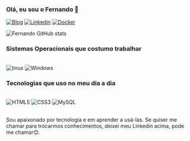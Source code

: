 ### Olá, eu sou o Fernando 🤘 

[![Blog](https://img.shields.io/website?label=blog.servicedeskbrasil.com.br&style=for-the-badge&url=https://blog.servicedeskbrasil.com.br/configurando-autenticacao-oauth-no-gmail-e-g-suite-no-glpi/)](https://blog.servicedeskbrasil.com.br/configurando-autenticacao-oauth-no-gmail-e-g-suite-no-glpi/)
[![Linkedin](https://img.shields.io/badge/LinkedIn-0077B5?style=for-the-badge&logo=linkedin&logoColor=white)](https://www.linkedin.com/in/fernando-dias-da-silva/)
[![Docker](https://img.shields.io/badge/docker-%230db7ed.svg?style=for-the-badge&logo=docker&logoColor=white)](https://hub.docker.com/u/darkvills)

![Fernando GitHub stats](https://github-readme-stats.vercel.app/api?username=SilvaFernando&show_icons=true&theme=dark)


### Sistemas Operacionais que costumo trabalhar
<div>
<br>
<img alt='linux' src='https://img.shields.io/badge/Linux-FCC624?style=for-the-badge&logo=linux&logoColor=black'>
<img alt='Windows' src='https://img.shields.io/badge/Windows-0078D6?style=for-the-badge&logo=windows&logoColor=white'><br>
</div>


### Tecnologias que uso no meu dia a dia
<div>
<br>
<img alt='HTML5' src='https://img.shields.io/badge/HTML5-E34F26?style=for-the-badge&logo=html5&logoColor=white'>
<img alt='CSS3' src='https://img.shields.io/badge/CSS3-1572B6?style=for-the-badge&logo=css3&logoColor=white'>
<img alt='MySQL' src='https://img.shields.io/badge/MySQL-00000F?style=for-the-badge&logo=mysql&logoColor=white'>
</div>
<br>

Sou apaixonado por tecnologia e em aprender a usá-las. Se quiser me chamar para trocarmos conhecimentos, deixei meu Linkedin acima, pode me chamar😊.
